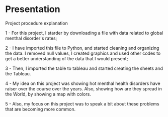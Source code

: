 # Presentation

Project procedure explanation

1 - For this project, I starder by downloading a file with data related to global menthal disorder's rates;

2 - I have imported this file to Python, and started cleaning and organizing the data. I removed null values, I created graphics and used other codes to get a better understanding of the data that I would present;

3 - Then, I imported the table to tableau and started creating the sheets and the Tableau.

4 - My idea on this project was showing hot menthal health disorders have raiser over the course over the years. Also, showing how are they spread in the World, by showing a map with colors.

5 - Also, my focus on this project was to speak a bit about these problems that are becoming more common. 
